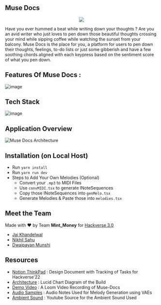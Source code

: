 ## Muse Docs
<p align="center">
  <img src = "https://user-images.githubusercontent.com/53687927/155859074-3f9c6eda-9a02-482d-8325-afc9fbcaf638.png"/>
</p>
Have you ever hummed a beat while writing down your thoughts ? Are you an avid writer who just loves to pen down those beautiful thoughts crossing your mind while sipping coffee while watching the sunset from your balcony. Muse Docs is the place for you, a platform for users to pen down their thoughts, feelings, to-do lists or just some gibberish and have a few soothing chords aligned with each keypress based on the sentiment score of what you pen down.

## Features Of Muse Docs :
![image](https://user-images.githubusercontent.com/53687927/155858902-d9e63dad-7cc2-4214-b160-ea53b6cc594a.png)

## Tech Stack
![image](https://user-images.githubusercontent.com/53687927/155858925-8f4413d5-a3e4-4c57-8b32-532615e67b54.png)

## Application Overview
![Muse Docs Architecture](https://i.ibb.co/5T7Vp5z/Muse-Docs-Architecture.jpg)

## Installation (on Local Host)
- Run `yarn install`
- Run `yarn run dev`
- Steps to Add Your Own Melodies (Optional)
  - Convert your `.mp3` to MIDI Files
  - Use `convMIDI.tsx` to generate INoteSequences
  - Copy those INoteSequences into `genMelo.tsx`
  - Generate Melodies & Paste those into `melodies.tsx`
## Meet the Team
Made with :heart: by Team <b>Mint_Money</b>  for [Hackverse 3.0](https://hackverse.nitk.ac.in/)
- [Jai Khandelwal](https://github.com/JaiKhandelwal)
- [Nikhil Sahu]()
- [Dwaipayan Munshi](https://github.com/dwaipayan05)

## Resources
- [Notion ThinkPad](https://catnip-sole-709.notion.site/HackVerse-Project-22-89ffee4f843d4e7e8781b1db3c40ab7a) : Design Document with Tracking of Tasks for Hackverse'22
- [Architecture](https://lucid.app/lucidchart/07517a80-b89f-458a-b9e0-eb9a9d57eb71/edit?invitationId=inv_179d8b2d-5971-414a-a51f-5b8ca566b567) : Lucid Chart Diagram of the Build
- [Demo Video](https://www.loom.com/share/8a0f0f7007234cc8812086ca7e406fb7) : A Loom Video Recording of Muse-Docs
- [Audio Samples](https://drive.google.com/drive/folders/177NaXD2w6evbb-Fil82aRwX-8pjw2GGr?usp=sharing) : Audio Notes Used for Melody Generation using VAEs
- [Ambient Sound](https://www.youtube.com/watch?v=lVBhM9PFZXE&ab_channel=DarlingJadore) : Youtube Source for the Ambient Sound Used




